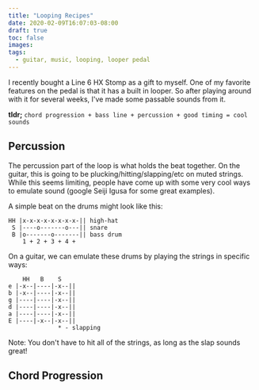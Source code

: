 ```yaml
---
title: "Looping Recipes"
date: 2020-02-09T16:07:03-08:00
draft: true
toc: false
images:
tags:
  - guitar, music, looping, looper pedal
---
```


I recently bought a Line 6 HX Stomp as a gift to myself. One of my favorite features on the pedal is that it has a built in looper. So after playing around with it for several weeks, I've made some passable sounds from it.

**tldr;** `chord progression + bass line + percussion + good timing = cool sounds`

## Percussion

The percussion part of the loop is what holds the beat together. On the guitar, this is going to be plucking/hitting/slapping/etc on muted strings. While this seems limiting, people have come up with some very cool ways to emulate sound (google Seiji Igusa for some great examples).

A simple beat on the drums might look like this:
```
HH |x-x-x-x-x-x-x-x-|| high-hat
 S |----o-------o---|| snare
 B |o-------o-------|| bass drum
    1 + 2 + 3 + 4 +
```

On a guitar, we can emulate these drums by playing the strings in specific ways:

```
    HH   B    S
e |-x--|----|-x--||
b |-x--|----|-x--||
g |----|----|-x--||
d |----|----|-x--||
a |----|----|-x--||
E |----|-x--|-x--||
              * - slapping
```
Note: You don't have to hit all of the strings, as long as the slap sounds great!

## Chord Progression
